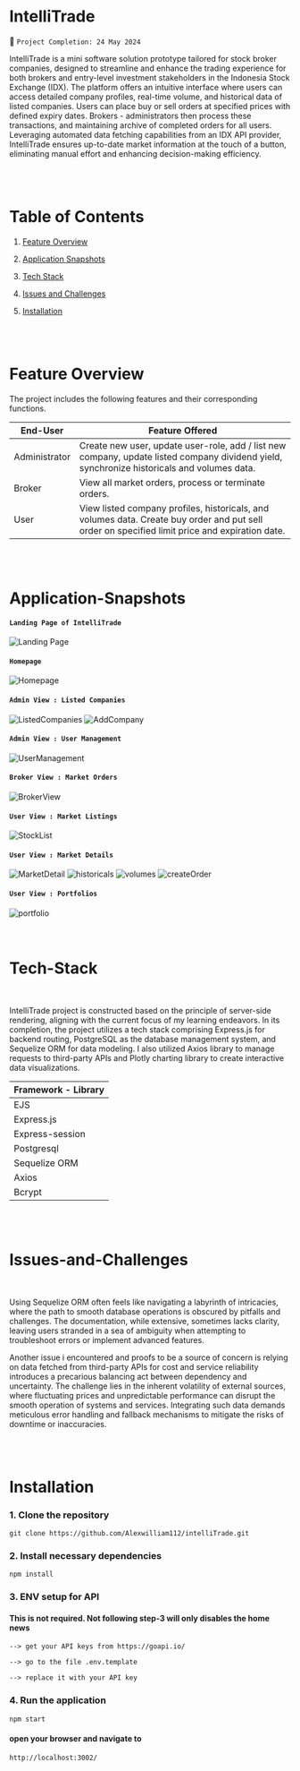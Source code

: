 
# IntelliTrade

📆 `Project Completion: 24 May 2024`

IntelliTrade is a mini software solution prototype tailored for stock broker companies, designed to streamline and enhance the trading experience for both brokers and entry-level investment stakeholders in the Indonesia Stock Exchange (IDX). The platform offers an intuitive interface where users can access detailed company profiles, real-time volume, and historical data of listed companies. Users can place buy or sell orders at specified prices with defined expiry dates. Brokers - administrators then process these transactions, and maintaining archive of completed orders for all users. Leveraging automated data fetching capabilities from an IDX API provider, IntelliTrade ensures up-to-date market information at the touch of a button, eliminating manual effort and enhancing decision-making efficiency.

<br>
<br>

# Table of Contents
1. [Feature Overview](#Features)

2. [Application Snapshots](#Application-Snapshots) 

3. [Tech Stack](#Tech-Stack)

4. [Issues and Challenges](#Issues-and-Challenges)

5. [Installation](#Installation)
<br>
<br>

# Feature Overview

The project includes the following features and their corresponding functions.

| End-User      | Feature Offered                 |
|---------------|-------------------------------|
| Administrator     | Create new user, update user-role, add / list new company, update listed company dividend yield, synchronize historicals and volumes data. |
| Broker    | View all market orders, process or terminate orders. |
| User | View listed company profiles, historicals, and volumes data. Create buy order and put sell order on specified limit price and expiration date.            |

<br>
<br>

# Application-Snapshots


#### `Landing Page of IntelliTrade`
![Landing Page](./showcase/landingPage.jpg)

#### `Homepage`
![Homepage](./showcase/home.jpg)

#### `Admin View : Listed Companies`
![ListedCompanies](./showcase/companyList.jpg)
![AddCompany](./showcase/companyAdd.jpg)

#### `Admin View : User Management`
![UserManagement](./showcase/userManage.jpg)

#### `Broker View : Market Orders`
![BrokerView](./showcase/manageOrder.jpg)

#### `User View : Market Listings`
![StockList](./showcase/markets.jpg)

#### `User View : Market Details`
![MarketDetail](./showcase/companyProfile.jpg)
![historicals](./showcase/historicalData.jpg)
![volumes](./showcase/volumeData.jpg)
![createOrder](./showcase/createOrder.jpg)

#### `User View : Portfolios`
![portfolio](./showcase/portfolio.jpg)
<br>
<br>
<br>

# Tech-Stack
<br>

IntelliTrade project is constructed based on the principle of server-side rendering, aligning with the current focus of my learning endeavors. In its completion, the project utilizes a tech stack comprising Express.js for backend routing, PostgreSQL as the database management system, and Sequelize ORM for data modeling. I also utilized Axios library to manage requests to third-party APIs and Plotly charting library to create interactive data visualizations.

| Framework - Library |
|---------------------|
| EJS                 |
| Express.js          |
| Express-session     |
| Postgresql          |
| Sequelize ORM       |
| Axios               |
| Bcrypt              |

<br>
<br>

# Issues-and-Challenges
<br>

Using Sequelize ORM often feels like navigating a labyrinth of intricacies, where the path to smooth database operations is obscured by pitfalls and challenges. The documentation, while extensive, sometimes lacks clarity, leaving users stranded in a sea of ambiguity when attempting to troubleshoot errors or implement advanced features.

Another issue i encountered and proofs to be a source of concern is relying on data fetched from third-party APIs for cost and service reliability introduces a precarious balancing act between dependency and uncertainty. The challenge lies in the inherent volatility of external sources, where fluctuating prices and unpredictable performance can disrupt the smooth operation of systems and services. Integrating such data demands meticulous error handling and fallback mechanisms to mitigate the risks of downtime or inaccuracies. 

<br>
<br>

# Installation

### 1.  Clone the repository
    git clone https://github.com/Alexwilliam112/intelliTrade.git

### 2.  Install necessary dependencies
    npm install

### 3.  ENV setup for API
#### This is not required. Not following step-3 will only disables the home news

    --> get your API keys from https://goapi.io/

    --> go to the file .env.template

    --> replace it with your API key

### 4.  Run the application

    npm start

#### open your browser and navigate to
    http://localhost:3002/